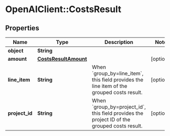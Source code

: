 # OpenAIClient::CostsResult

## Properties
Name | Type | Description | Notes
------------ | ------------- | ------------- | -------------
**object** | **String** |  | 
**amount** | [**CostsResultAmount**](CostsResultAmount.md) |  | [optional] 
**line_item** | **String** | When &#x60;group_by&#x3D;line_item&#x60;, this field provides the line item of the grouped costs result. | [optional] 
**project_id** | **String** | When &#x60;group_by&#x3D;project_id&#x60;, this field provides the project ID of the grouped costs result. | [optional] 

